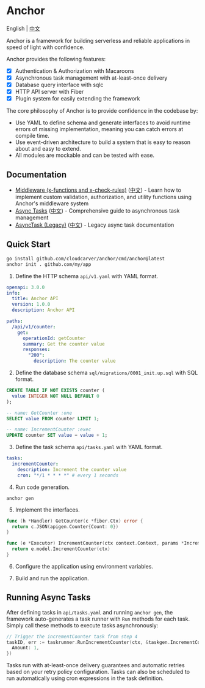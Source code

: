 # Anchor 

English | [中文](README.zh.md)

Anchor is a framework for building serverless and reliable applications in speed of light with confidence.

Anchor provides the following features:

- [x] Authentication & Authorization with Macaroons
- [x] Asynchronous task management with at-least-once delivery
- [x] Database query interface with sqlc
- [x] HTTP API server with Fiber
- [x] Plugin system for easily extending the framework

The core philosophy of Anchor is to provide confidence in the codebase by:

- Use YAML to define schema and generate interfaces to avoid runtime errors of missing implementation, meaning you can catch errors at compile time.
- Use event-driven architecture to build a system that is easy to reason about and easy to extend.
- All modules are mockable and can be tested with ease.

## Documentation

- [Middleware (x-functions and x-check-rules)](docs/middleware.md) ([中文](docs/middleware.zh.md)) - Learn how to implement custom validation, authorization, and utility functions using Anchor's middleware system
- [Async Tasks](docs/async-tasks.md) ([中文](docs/async-tasks.zh.md)) - Comprehensive guide to asynchronous task management
- [AsyncTask (Legacy)](docs/asynctask.md) ([中文](docs/asynctask.zh.md)) - Legacy async task documentation

## Quick Start

```bash
go install github.com/cloudcarver/anchor/cmd/anchor@latest
anchor init . github.com/my/app
```

1. Define the HTTP schema `api/v1.yaml` with YAML format.

  ```yaml
  openapi: 3.0.0
  info:
    title: Anchor API
    version: 1.0.0
    description: Anchor API

  paths:
    /api/v1/counter:
      get:
        operationId: getCounter
        summary: Get the counter value
        responses:
          "200":
            description: The counter value
  ```

2. Define the database schema `sql/migrations/0001_init.up.sql` with SQL format.

  ```sql
  CREATE TABLE IF NOT EXISTS counter (
    value INTEGER NOT NULL DEFAULT 0
  );
  ```

  ```sql
  -- name: GetCounter :one
  SELECT value FROM counter LIMIT 1;

  -- name: IncrementCounter :exec
  UPDATE counter SET value = value + 1;
  ```

3. Define the task schema `api/tasks.yaml` with YAML format.

  ```yaml
  tasks:
    incrementCounter:
      description: Increment the counter value
      cron: "*/1 * * * *" # every 1 seconds
  ```

4. Run code generation.

```
anchor gen
```

5. Implement the interfaces.

  ```go
  func (h *Handler) GetCounter(c *fiber.Ctx) error {
    return c.JSON(apigen.Counter{Count: 0})
  }
  ```

  ```go
  func (e *Executor) IncrementCounter(ctx context.Context, params *IncrementCounterParameters) error {
    return e.model.IncrementCounter(ctx)
  }
  ```

6. Configure the application using environment variables.

7. Build and run the application.

## Running Async Tasks

After defining tasks in `api/tasks.yaml` and running `anchor gen`, the framework auto-generates a task runner with `Run` methods for each task. Simply call these methods to execute tasks asynchronously:

```go
// Trigger the incrementCounter task from step 4
taskID, err := taskrunner.RunIncrementCounter(ctx, &taskgen.IncrementCounterParameters{
  Amount: 1,
})
```

Tasks run with at-least-once delivery guarantees and automatic retries based on your retry policy configuration. Tasks can also be scheduled to run automatically using cron expressions in the task definition.

